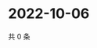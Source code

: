 # 2022-10-06

共 0 条

<!-- BEGIN WEIBO -->
<!-- 最后更新时间 Thu Oct 06 2022 16:25:25 GMT+0800 (China Standard Time) -->

<!-- END WEIBO -->
